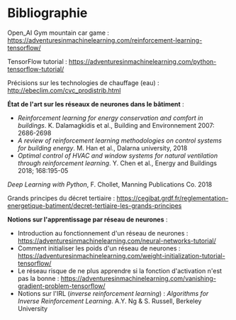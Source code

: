 # Bibliographie 

Open_AI Gym mountain car game : https://adventuresinmachinelearning.com/reinforcement-learning-tensorflow/

TensorFlow tutorial : https://adventuresinmachinelearning.com/python-tensorflow-tutorial/

Précisions sur les technologies de chauffage (eau) : http://ebeclim.com/cvc_prodistrib.html

**État de l'art sur les réseaux de neurones dans le bâtiment** : 

* *Reinforcement learning for energy conservation and comfort in buildings*. K. Dalamagkidis et al., Building and Environnement 2007: 2686-2698
* *A review of reinforcement learning methodologies on control systems for building energy*. M. Han et al., Dalarna university, 2018
* *Optimal control of HVAC and window systems for natural ventilation through reinforcement learning*. Y. Chen et al., Energy and Buildings 2018; 168:195-05

*Deep Learning with Python*, F. Chollet, Manning Publications Co. 2018 

Grands principes du décret tertiaire : https://cegibat.grdf.fr/reglementation-energetique-batiment/decret-tertiaire-les-grands-principes

**Notions sur l'apprentissage par réseau de neurones** :
* Introduction au fonctionnement d'un réseau de neurones : https://adventuresinmachinelearning.com/neural-networks-tutorial/
* Comment initialiser les poids d'un réseau de neurones : https://adventuresinmachinelearning.com/weight-initialization-tutorial-tensorflow/
* Le réseau risque de ne plus apprendre si la fonction d'activation n'est pas la bonne : https://adventuresinmachinelearning.com/vanishing-gradient-problem-tensorflow/
* Notions sur l'IRL (*inverse reinforcement learning*) : *Algorithms for Inverse Reinforcement Learning*. A.Y. Ng & S. Russell, Berkeley University 


